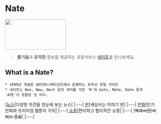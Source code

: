 # Nate 
<img src="https://img1.daumcdn.net/thumb/R800x0/?scode=mtistory2&fname=https%3A%2F%2Fk.kakaocdn.net%2Fdn%2FTyLPc%2Fbtqw8B8756m%2FBsp5Vk1DqASQiCNbCpMhck%2Fimg.jpg" width="200" height="100">

> **즐거움**과 **유익한** 정보를 제공하는 포털서비스 [네이트](www.nate.com"네이트")를 만나보세요.


## What is a Nate?
```
* 1999년 개설된 SK커뮤니케이션즈에서 운영하는 유무선 포털 사이트
* 네이트는 Neo, New, Next 등의 의미를 가진 'N'과 Gate, Mate, Date 등의 'ATE'가 조합된 것 이다.
```


|[뉴스](https://news.nate.com/"뉴스")|다양한 의견을 한눈에 보는 뉴스|
|:---|
[판](https://pann.nate.com/"판")|세상사는 이야기 판|
|:---|
[만화](https://comics.nate.com/main/"만화")|인기 만화와 프리미엄 웹툰이 가득|
|:---|
[쇼핑](https://shopping.nate.com/#!top"쇼핑")|편리하고 합리적인 쇼핑|
|:---|
|~~백과사전~~|~~서비스 종료~~|
|:---|

